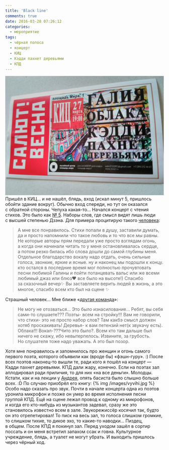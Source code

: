 ```yaml
---
title: 'Black line'
comments: true
date: 2016-03-28 07:26:12
categories:
  - мероприятие
tags:
  - чёрная полоса
  - концерт
  - КИЦ
  - Кэдди пахнет деревьями
  - КПД
---
```


![Билет в КИЦ](../../assets/images/uncategorized/salyut-vesna-kic-27-03-16.jpg) Пришёл
в&nbsp;КИЦ&hellip; и&nbsp;не&nbsp;нашёл, блядь, вход (искал минут 5, пришлось обойти здание вокруг).
Обычно вход спереди, но&nbsp;тут он&nbsp;оказался с&nbsp;обратной стороны. Чепуха
<nobr>какая-то</nobr>&hellip; Начался концерт с&nbsp;чтения стихов. Это было как
<a href="https://en.wikipedia.org/wiki/No._5,_1948">&#8470;&nbsp;5</a>. Наборы слов, где смысл видят
лишь люди с&nbsp;высшей степенью Дзэна. Для примера процитирую такого
<a href="https://vk.com/wall-115786413_39">человека</a>:

> А&nbsp;мне все понравилось. Стихи попали в&nbsp;душу, заставили думать, да&nbsp;и&nbsp;просто
> напомнили что такое любовь и&nbsp;то&nbsp;что все мы&nbsp;равны. Не&nbsp;которые авторы прям
> передали уже просто взглядам огонь, а&nbsp;когда они начинали читать то&nbsp;у&nbsp;меня
> остановливалась сердце, а&nbsp;потом резко билась ибо слова дошли до&nbsp;самой глубины меня.
> Отдельное благодарство вокалу надо отдать, очень сильные голоса, звонкие, яркие и&nbsp;ясные.
> ну&nbsp;и&nbsp;наконец мы&nbsp;подошли к&nbsp;концу. кто остался в&nbsp;последние время мог
> полностью прочувтовать песни любимой Галины и&nbsp;пойти потанцевать вальс или&nbsp;же всеми
> любимый джаз или блюз&#10084; все было на&nbsp;высоте!) Спасибо за&nbsp;сказочный вечер&#10024;
> Вы&nbsp;заставляете верить людей в&nbsp;жизнь, а&nbsp;это многое, спасибо всем кто был
> на&nbsp;сцене &#10024;

Страшный человек&hellip; Мне ближе &laquo;<a href="https://vk.com/wall-115786413_36">другая
команда</a>&raquo;:

> Не&nbsp;могу не&nbsp;отозваться&hellip; Это было изнасилование&hellip; Ребят, вы&nbsp;себя
> <nobr>сами-то</nobr> слушаете??? Поэты- всем на&nbsp;стройку!!! Вам не&nbsp;говорили, что стихи-
> это не&nbsp;просто набор слов? Там какбэ смысл должен хотяб проскакивать! Деревья- к&nbsp;вам
> петензий нет(к&nbsp;звукачу есть). Облака!!! Вокал-???Чито это было?. Всем кто там дальше был
> ничего не&nbsp;скажу, ибо невытерпелось. Извините, за&nbsp;грубость. Но&nbsp;слушателя тоже надо
> уважать. А&nbsp;это был позор.

Хотя мне понравилось и&nbsp;запомнилось про женщин и&nbsp;огонь самого первого поэта, которого
объявили как (вроде&nbsp;бы) <nobr>&laquo;фэшн-гуру&raquo;</nobr>. :) После всех поэтов
<nobr>наконец-то</nobr> вышли те, ради кого я&nbsp;пошёл на&nbsp;концерт&nbsp;&mdash; Кэдди пахнет
деревьями. КПД дали жару, конечно. Если на&nbsp;поэтах зал аплодировал ради приличия, то&nbsp;для
них &laquo;на&nbsp;все деньги&raquo;. Молодцы. Кстати, как и&nbsp;на&nbsp;лекции
у&nbsp;<a href="https://vk.com/a_shevelev">Андрея</a>, опять басиста было слышно больше всех. :D
По&nbsp;случаю приобрёл его книгу: {% img /images/vyvihi.jpg %} Особо надо сказать про звук. Почти
в&nbsp;начале концерта одна из&nbsp;поэтов уронила микрофон и&nbsp;позже он&nbsp;умер во&nbsp;время
исполнения песни группой КПД. Ещё на&nbsp;сцене лежал провод к&nbsp;одному из&nbsp;микрофонов,
и&nbsp;когда его <nobr>кто-нибудь</nobr> из&nbsp;музыкантов задевал, сразу&nbsp;же это становилось
известно всем в&nbsp;зале. Звукорежиссёр косячил так, будто он&nbsp;это отрепетировал! То&nbsp;писк
на&nbsp;весь зал, то&nbsp;голоса слишком громкие, то&nbsp;слишком тихие, то&nbsp;дикое эхо,
то&nbsp;<nobr>какие-то</nobr> наводки&hellip; Пиздец, в&nbsp;общем. После КПД я&nbsp;покинул зал.
Перед уходом зашёл в&nbsp;сортир поссать и&nbsp;он&nbsp;меня встретил запахом ссак и&nbsp;говна.
Культурное учреждение, блядь, а&nbsp;туалет не&nbsp;могут убрать. И&nbsp;выходить пришлось через
чёрный ход.
